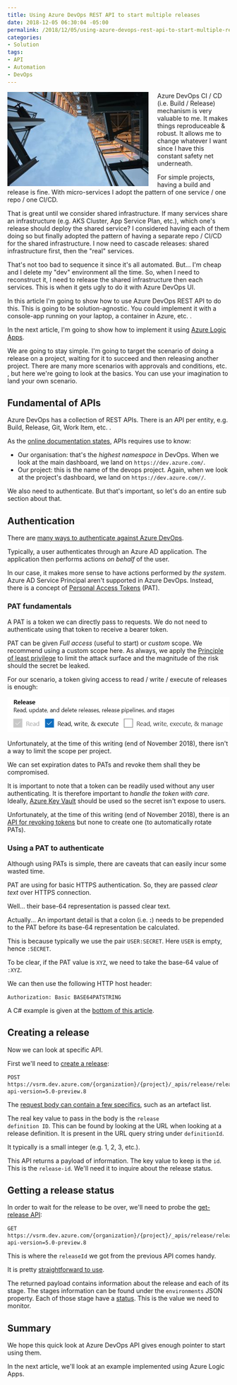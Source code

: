 ```yaml
---
title: Using Azure DevOps REST API to start multiple releases
date: 2018-12-05 06:30:04 -05:00
permalink: /2018/12/05/using-azure-devops-rest-api-to-start-multiple-releases/
categories:
- Solution
tags:
- API
- Automation
- DevOps
---
```

<img style="float:left;padding-right:20px;" title="From Pexels" src="/assets/2018/12/using-azure-devops-rest-api-to-start-multiple-releases/architecture-building-construction-220885-e1543604573116.jpg" />

Azure DevOps CI / CD (i.e. Build / Release) mechanism is very valuable to me.  It makes things reproduceable &amp; robust.  It allows me to change whatever I want since I have this constant safety net underneath.

For simple projects, having a build and release is fine.  With micro-services I adopt the pattern of one service / one repo / one CI/CD.

That is great until we consider shared infrastructure.  If many services share an infrastructure (e.g. AKS Cluster, App Service Plan, etc.), which one's release should deploy the shared service?  I considered having each of them doing so but finally adopted the pattern of having a separate repo / CI/CD for the shared infrastructure.  I now need to cascade releases:  shared infrastructure first, then the "real" services.

That's not too bad to sequence it since it's all automated.  But...  I'm cheap and I delete my "dev" environment all the time.  So, when I need to reconstruct it, I need to release the shared infrastructure then each services.  This is when it gets ugly to do it with Azure DevOps UI.

In this article I'm going to show how to use Azure DevOps REST API to do this.  This is going to be solution-agnostic.  You could implement it with a console-app running on your laptop, a container in Azure, etc.  .

In the next article, I'm going to show how to implement it using <a href="https://docs.microsoft.com/en-us/azure/logic-apps/logic-apps-overview">Azure Logic Apps</a>.

We are going to stay simple.  I'm going to target the scenario of doing a release on a project, waiting for it to succeed and then releasing another project.  There are many more scenarios with approvals and conditions, etc.  , but here we're going to look at the basics.  You can use your imagination to land your own scenario.

<h2>Fundamental of APIs</h2>

Azure DevOps has a collection of REST APIs.  There is an API per entity, e.g. Build, Release, Git, Work Item, etc.  .

As the <a href="https://docs.microsoft.com/en-ca/rest/api/azure/devops/?view=azure-devops-rest-5.0">online documentation states</a>, APIs requires use to know:

<ul>
<li>Our organisation:  that's the <em>highest namespace</em> in DevOps.  When we look at the main dashboard, we land on <code>https://dev.azure.com/</code>.</li>
<li>Our project:  this is the name of the devops project.  Again, when we look at the project's dashboard, we land on <code>https://dev.azure.com//</code>.</li>
</ul>

We also need to authenticate.  But that's important, so let's do an entire sub section about that.

<h2>Authentication</h2>

There are <a href="https://docs.microsoft.com/en-ca/rest/api/azure/devops/?view=azure-devops-rest-5.0#authenticate">many ways to authenticate against Azure DevOps</a>.

Typically, a user authenticates through an Azure AD application.  The application then performs actions <em>on behalf</em> of the user.

In our case, it makes more sense to have actions performed by <em>the system</em>.  Azure AD Service Principal aren't supported in Azure DevOps.  Instead, there is a concept of <a href="https://docs.microsoft.com/en-us/azure/devops/organizations/accounts/use-personal-access-tokens-to-authenticate?view=vsts">Personal Access Tokens</a> (PAT).

<h3>PAT fundamentals</h3>

A PAT is a token we can directly pass to requests.  We do not need to authenticate using that token to receive a bearer token.

PAT can be given <em>Full access</em> (useful to start) or <em>custom</em> scope.  We recommend using a custom scope here.  As always, we apply the <a href="https://en.wikipedia.org/wiki/Principle_of_least_privilege">Principle of least privilege</a> to limit the attack surface and the magnitude of the risk should the secret be leaked.

For our scenario, a token giving access to read / write / execute of releases is enough:

<img src="/assets/2018/12/using-azure-devops-rest-api-to-start-multiple-releases/releasescope.png" alt="Release scope" />

Unfortunately, at the time of this writing (end of November 2018), there isn't a way to limit the scope per project.

We can set expiration dates to PATs and revoke them shall they be compromised.

It is important to note that a token can be readily used without any user authenticating.  It is therefore important to <em>handle the token with care</em>.  Ideally, <a href="https://vincentlauzon.com/2015/07/09/azure-key-vault-is-now-generally-available/">Azure Key Vault</a> should be used so the secret isn't expose to users.

Unfortunately, at the time of this writing (end of November 2018), there is an <a href="https://docs.microsoft.com/en-ca/rest/api/azure/devops/tokenadministration/token%20revocations/revoke%20authorizations?view=azure-devops-rest-5.0">API for revoking tokens</a> but none to create one (to automatically rotate PATs).

<h3>Using a PAT to authenticate</h3>

Although using PATs is simple, there are caveats that can easily incur some wasted time.

PAT are using for basic HTTPS authentication.  So, they are passed <em>clear text</em> over HTTPS connection.

Well...  their base-64 representation is passed clear text.

Actually...  An important detail is that a colon (i.e. <strong>:</strong>) needs to be prepended to the PAT before its base-64 representation be calculated.

This is because typically we use the pair <code>USER:SECRET</code>.  Here <code>USER</code> is empty, hence <code>:SECRET</code>.

To be clear, if the PAT value is <code>XYZ</code>, we need to take the base-64 value of <code>:XYZ</code>.

We can then use the following HTTP host header:

```text
Authorization: Basic BASE64PATSTRING
```

A C# example is given at the <a href="https://docs.microsoft.com/en-us/azure/devops/integrate/get-started/authentication/pats?view=vsts">bottom of this article</a>.

<h2>Creating a release</h2>

Now we can look at specific API.

First we'll need to <a href="https://docs.microsoft.com/en-ca/rest/api/azure/devops/release/releases/create?view=azure-devops-rest-5.0">create a release</a>:

```text
POST https://vsrm.dev.azure.com/{organization}/{project}/_apis/release/releases?api-version=5.0-preview.8
```

The <a href="https://docs.microsoft.com/en-ca/rest/api/azure/devops/release/releases/create?view=azure-devops-rest-5.0#request-body">request body can contain a few specifics</a>, such as an artefact list.

The real key value to pass in the body is the <code>release definition ID</code>.  This can be found by looking at the URL when looking at a release definition.  It is present in the URL query string under <code>definitionId</code>.

It typically is a small integer (e.g. 1, 2, 3, etc.).

This API returns a payload of information.  The key value to keep is the <code>id</code>.  This is the <code>release-id</code>.  We'll need it to inquire about the release status.

<h2>Getting a release status</h2>

In order to wait for the release to be over, we'll need to probe the <a href="https://docs.microsoft.com/en-ca/rest/api/azure/devops/release/releases/get%20release?view=azure-devops-rest-5.0">get-release API</a>:

```text
GET https://vsrm.dev.azure.com/{organization}/{project}/_apis/release/releases/{releaseId}?api-version=5.0-preview.8
```

This is where the <code>releaseId</code> we got from the previous API comes handy.

It is pretty <a href="https://docs.microsoft.com/en-ca/rest/api/azure/devops/release/releases/get%20release?view=azure-devops-rest-5.0#examples">straightforward to use</a>.

The returned payload contains information about the release and each of its stage.  The stages information can be found under the <code>environments</code> JSON property.  Each of those stage have a <a href="https://docs.microsoft.com/en-ca/rest/api/azure/devops/release/releases/get%20release?view=azure-devops-rest-5.0#environmentstatus">status</a>.  This is the value we need to monitor.

<h2>Summary</h2>

We hope this quick look at Azure DevOps API gives enough pointer to start using them.

In the next article, we'll look at an example implemented using Azure Logic Apps.